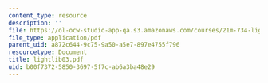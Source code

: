 ```yaml
---
content_type: resource
description: ''
file: https://ol-ocw-studio-app-qa.s3.amazonaws.com/courses/21m-734-lighting-design-for-the-theatre-fall-2003/b00f7372585036975f7cab6a3ba48e29_lightlib03.pdf
file_type: application/pdf
parent_uid: a872c644-9c75-9a50-a5e7-897e4755f796
resourcetype: Document
title: lightlib03.pdf
uid: b00f7372-5850-3697-5f7c-ab6a3ba48e29
---
```

